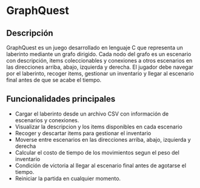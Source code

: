 # GraphQuest

## Descripción
GraphQuest es un juego desarrollado en lenguaje C que representa un laberinto mediante un grafo dirigido. Cada nodo del grafo es un escenario con descripción, items coleccionables y conexiones a otros escenarios en las direcciones arriba, abajo, izquierda y derecha. El jugador debe navegar por el laberinto, recoger items, gestionar un inventario y llegar al escenario final antes de que se acabe el tiempo.

## Funcionalidades principales
- Cargar el laberinto desde un archivo CSV con información de escenarios y conexiones.
- Visualizar la descripcion y los items disponibles en cada escenario
- Recoger y descartar items para gestionar el  inventario
- Moverse  entre escenarios en las direcciones arriba, abajo, izquierda y derecha
- Calcular el costo de tiempo de los movimientos segun el peso del inventario
- Condición de victoria al llegar al escenario final antes de agotarse el tiempo.
- Reiniciar la partida en cualquier momento.
